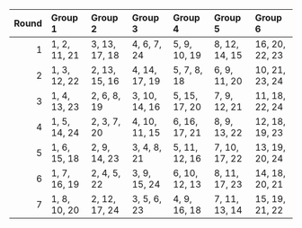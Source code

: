 |   Round | Group 1      | Group 2       | Group 3       | Group 4       | Group 5       | Group 6        |
|--------:|:-------------|:--------------|:--------------|:--------------|:--------------|:---------------|
|       1 | 1, 2, 11, 21 | 3, 13, 17, 18 | 4, 6, 7, 24   | 5, 9, 10, 19  | 8, 12, 14, 15 | 16, 20, 22, 23 |
|       2 | 1, 3, 12, 22 | 2, 13, 15, 16 | 4, 14, 17, 19 | 5, 7, 8, 18   | 6, 9, 11, 20  | 10, 21, 23, 24 |
|       3 | 1, 4, 13, 23 | 2, 6, 8, 19   | 3, 10, 14, 16 | 5, 15, 17, 20 | 7, 9, 12, 21  | 11, 18, 22, 24 |
|       4 | 1, 5, 14, 24 | 2, 3, 7, 20   | 4, 10, 11, 15 | 6, 16, 17, 21 | 8, 9, 13, 22  | 12, 18, 19, 23 |
|       5 | 1, 6, 15, 18 | 2, 9, 14, 23  | 3, 4, 8, 21   | 5, 11, 12, 16 | 7, 10, 17, 22 | 13, 19, 20, 24 |
|       6 | 1, 7, 16, 19 | 2, 4, 5, 22   | 3, 9, 15, 24  | 6, 10, 12, 13 | 8, 11, 17, 23 | 14, 18, 20, 21 |
|       7 | 1, 8, 10, 20 | 2, 12, 17, 24 | 3, 5, 6, 23   | 4, 9, 16, 18  | 7, 11, 13, 14 | 15, 19, 21, 22 |